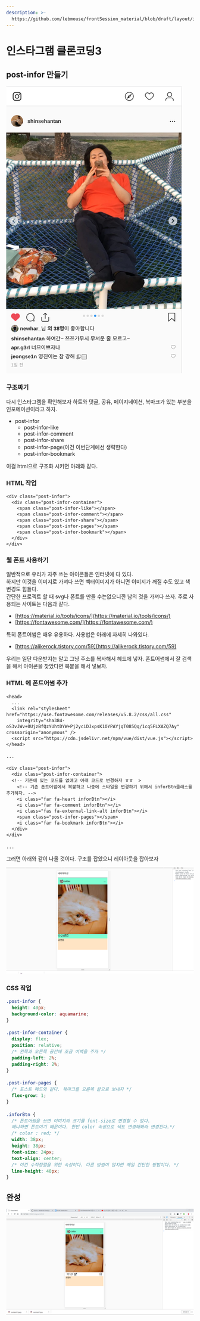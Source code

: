 ```yaml
---
description: >-
  https://github.com/lebmouse/frontSession_material/blob/draft/layout/instagram3.html
---
```


# 인스타그램 클론코딩3

## post-infor 만들기

![](.gitbook/assets/insta-2.png)

### 구조짜기

다시 인스타그램을 확인해보자 하트와 댓글, 공유, 페이지네이션, 북마크가 있는 부분을 인포메이션이라고 하자.

* post-infor
  * post-infor-like
  * post-infor-comment
  * post-infor-share
  * post-infor-page\(이건 이번단계에선 생략한다\)
  * post-infor-bookmark

이걸 html으로 구조화 시키면 아래와 같다.

### HTML 작업

```markup
<div class="post-infor">
  <div class="post-infor-container">
    <span class="post-infor-like"></span>
    <span class="post-infor-comment"></span>
    <span class="post-infor-share"></span>
    <span class="post-infor-pages"></span>
    <span class="post-infor-bookmark"></span>
  </div>
</div>
```

### 웹 폰트 사용하기

일반적으로 우리가 자주 쓰는 아이콘들은 인터넷에 다 있다.  
하지만 이것을 이미지로 가져다 쓰면 벡터이미지가 아니면 이미지가 깨질 수도 있고 색변경도 힘들다.  
간단한 프로젝트 할 때 svg나 폰트를 만들 수는없으니깐 남의 것을 가져다 쓰자. 주로 사용되는 사이트는 다음과 같다.

* [https://material.io/tools/icons/](https://material.io/tools/icons/)
* [https://fontawesome.com/](https://fontawesome.com/)

특히 폰트어썸은 매우 유용하다. 사용법은 아래에 자세히 나와있다.

* [https://alikerock.tistory.com/59](https://alikerock.tistory.com/59)

우리는 일단 다운받지는 말고 그냥 주소를 복사해서 헤드에 넣자. 폰트어썸에서 잘 검색을 해서 아이콘을 찾았다면 복붙을 해서 넣보자.

### HTML 에 폰트어썸 추가

```markup
<head>
  ...
  <link rel="stylesheet" href="https://use.fontawesome.com/releases/v5.8.2/css/all.css"
    integrity="sha384-oS3vJWv+0UjzBfQzYUhtDYW+Pj2yciDJxpsK1OYPAYjqT085Qq/1cq5FLXAZQ7Ay" crossorigin="anonymous" />
  <script src="https://cdn.jsdelivr.net/npm/vue/dist/vue.js"></script>
</head>

...

<div class="post-infor">
  <div class="post-infor-container">
  <!-- 기존에 있는 코드를 없애고 아래 코드로 변경하자 ㅎㅎ  >
    <!-- 기존 폰트어썸에서 복붙하고 나중에 스타일을 변경하기 위해서 inforBtn클래스를 추가하자. -->
    <i class="far fa-heart inforBtn"></i>
    <i class="far fa-comment inforBtn"></i>
    <i class="fas fa-external-link-alt inforBtn"></i>
    <span class="post-infor-pages"></span>
    <i class="far fa-bookmark inforBtn"></i>
  </div>
</div>

...
```

그러면 아래와 같이 나올 것이다. 구조를 잡았으니 레이아웃을 잡아보자

![&#xC778;&#xD3EC; &#xD3F0;&#xD2B8;&#xC5B4;&#xC378;](.gitbook/assets/3-1.png)

### CSS 작업

```css
.post-infor {
  height: 40px;
  background-color: aquamarine;
}

.post-infor-container {
  display: flex;
  position: relative;
  /* 왼쪽과 오른쪽 공간에 조금 여백을 주자 */
  padding-left: 2%;
  padding-right: 2%;
}

.post-infor-pages {
  /* 포스트 헤드와 같다. 북마크를 오른쪽 끝으로 보내자 */
  flex-grow: 1;
}

.inforBtn {
  /* 폰트어썸을 쓰면 이미지의 크기를 font-size로 변경할 수 있다.
  왜냐하면 폰트이기 때문이다. 한번 color 속성으로 색도 변경해봐라 변경된다.*/
  /* color : red; */
  width: 38px;
  height: 38px;
  font-size: 24px;
  text-align: center;
  /* 이건 수직정렬을 위한 속성이다. 다른 방법이 많지만 제일 간단한 방법이다. */
  line-height: 40px;
}
```

## 완성

![&#xC778;&#xD3EC; &#xC644;&#xC131;](.gitbook/assets/3-2.png)

